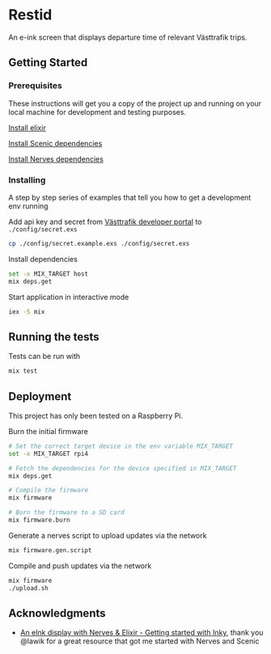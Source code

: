 # Restid

An e-ink screen that displays departure time of relevant Västtrafik trips.

## Getting Started

### Prerequisites

These instructions will get you a copy of the project up and running on your local machine for development and testing purposes.

[Install elixir](https://elixir-lang.org/install.html)

[Install Scenic dependencies](https://hexdocs.pm/scenic/install_dependencies.html#on-macos)

[Install Nerves dependencies](https://hexdocs.pm/nerves/installation.html)


### Installing

A step by step series of examples that tell you how to get a development env running

Add api key and secret from [Västtrafik developer portal](https://developer.vasttrafik.se) to `./config/secret.exs`

```bash
cp ./config/secret.example.exs ./config/secret.exs
```

Install dependencies

```bash
set -x MIX_TARGET host
mix deps.get
```

Start application in interactive mode

```bash
iex -S mix
```

## Running the tests

Tests can be run with 

```bash
mix test
```

## Deployment

This project has only been tested on a Raspberry Pi.

Burn the initial firmware

```bash
# Set the correct target device in the env variable MIX_TARGET
set -x MIX_TARGET rpi4

# Fetch the dependencies for the device specified in MIX_TARGET
mix deps.get

# Compile the firmware
mix firmware

# Burn the firmware to a SD card
mix firmware.burn
```

Generate a nerves script to upload updates via the network

```bash
mix firmware.gen.script
```

Compile and push updates via the network

```bash
mix firmware
./upload.sh
```


## Acknowledgments

- [An eInk display with Nerves & Elixir - Getting started with Inky](https://underjord.io/an-eink-display-with-nerves-elixir.html), thank you @lawik for a great resource that got me started with Nerves and Scenic